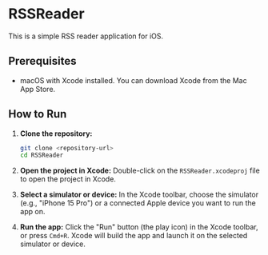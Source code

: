# RSSReader

This is a simple RSS reader application for iOS.

## Prerequisites

*   macOS with Xcode installed. You can download Xcode from the Mac App Store.

## How to Run

1.  **Clone the repository:**
    ```bash
    git clone <repository-url>
    cd RSSReader
    ```

2.  **Open the project in Xcode:**
    Double-click on the `RSSReader.xcodeproj` file to open the project in Xcode.

3.  **Select a simulator or device:**
    In the Xcode toolbar, choose the simulator (e.g., "iPhone 15 Pro") or a connected Apple device you want to run the app on.

4.  **Run the app:**
    Click the "Run" button (the play icon) in the Xcode toolbar, or press `Cmd+R`. Xcode will build the app and launch it on the selected simulator or device.
